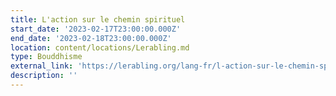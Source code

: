 ```yaml
---
title: L'action sur le chemin spirituel
start_date: '2023-02-17T23:00:00.000Z'
end_date: '2023-02-18T23:00:00.000Z'
location: content/locations/Lerabling.md
type: Bouddhisme
external_link: 'https://lerabling.org/lang-fr/l-action-sur-le-chemin-spirituel'
description: ''
---
```


